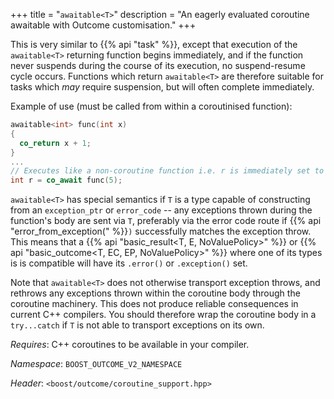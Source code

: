 +++
title = "`awaitable<T>`"
description = "An eagerly evaluated coroutine awaitable with Outcome customisation."
+++

This is very similar to {{% api "task<T>" %}}, except that execution of the `awaitable<T>`
returning function begins immediately, and if the function never suspends during the
course of its execution, no suspend-resume cycle occurs. Functions which return `awaitable<T>`
are therefore suitable for tasks which *may* require suspension, but will often complete
immediately.

Example of use (must be called from within a coroutinised function):

```c++
awaitable<int> func(int x)
{
  co_return x + 1;
}
...
// Executes like a non-coroutine function i.e. r is immediately set to 6.
int r = co_await func(5);
```

`awaitable<T>` has special semantics if `T` is a type capable of constructing from
an `exception_ptr` or `error_code` -- any exceptions thrown during the function's body
are sent via `T`, preferably via the error code route if {{% api "error_from_exception(" %}}`)`
successfully matches the exception throw. This means that a {{% api "basic_result<T, E, NoValuePolicy>" %}}
or {{% api "basic_outcome<T, EC, EP, NoValuePolicy>" %}} where one of its types is
is compatible will have its `.error()` or `.exception()` set.

Note that `awaitable<T>` does not otherwise transport exception throws, and rethrows
any exceptions thrown within the coroutine body through the coroutine machinery.
This does not produce reliable consequences in current C++ compilers. You should
therefore wrap the coroutine body in a `try...catch` if `T` is not able to transport
exceptions on its own.

*Requires*: C++ coroutines to be available in your compiler.

*Namespace*: `BOOST_OUTCOME_V2_NAMESPACE`

*Header*: `<boost/outcome/coroutine_support.hpp>`
